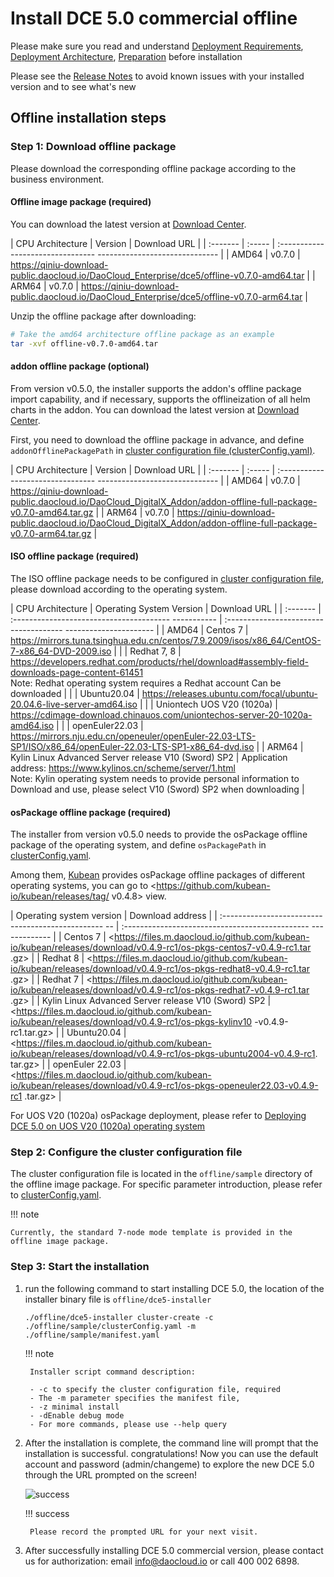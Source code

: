 # Install DCE 5.0 commercial offline

Please make sure you read and understand [Deployment Requirements](deploy-requirements.md), [Deployment Architecture](deploy-arch.md), [Preparation](prepare.md) before installation

Please see the [Release Notes](../release-notes.md) to avoid known issues with your installed version and to see what's new

## Offline installation steps

### Step 1: Download offline package

Please download the corresponding offline package according to the business environment.

#### Offline image package (required)

You can download the latest version at [Download Center](https://docs.daocloud.io/download/dce5/).

| CPU Architecture | Version | Download URL |
| :------- | :----- | :-------------------------------- ------------------------------ |
| AMD64 | v0.7.0 | <https://qiniu-download-public.daocloud.io/DaoCloud_Enterprise/dce5/offline-v0.7.0-amd64.tar> |
| ARM64 | v0.7.0 | <https://qiniu-download-public.daocloud.io/DaoCloud_Enterprise/dce5/offline-v0.7.0-arm64.tar> |

Unzip the offline package after downloading:

```bash
# Take the amd64 architecture offline package as an example
tar -xvf offline-v0.7.0-amd64.tar
```

#### addon offline package (optional)

From version v0.5.0, the installer supports the addon's offline package import capability, and if necessary, supports the offlineization of all helm charts in the addon. You can download the latest version at [Download Center](https://docs.daocloud.io/download/dce5/).

First, you need to download the offline package in advance, and define `addonOfflinePackagePath` in [cluster configuration file (clusterConfig.yaml)](./cluster-config.md).

| CPU Architecture | Version | Download URL |
| :------- | :----- | :-------------------------------- ------------------------------ |
| AMD64 | v0.7.0 | <https://qiniu-download-public.daocloud.io/DaoCloud_DigitalX_Addon/addon-offline-full-package-v0.7.0-amd64.tar.gz> |
| ARM64 | v0.7.0 | <https://qiniu-download-public.daocloud.io/DaoCloud_DigitalX_Addon/addon-offline-full-package-v0.7.0-arm64.tar.gz> |

#### ISO offline package (required)

The ISO offline package needs to be configured in [cluster configuration file](./cluster-config.md), please download according to the operating system.

| CPU Architecture | Operating System Version | Download URL |
| :------- | :--------------------------------------- ----------- | :------------------------------------- ---------------------- |
| AMD64 | Centos 7 | <https://mirrors.tuna.tsinghua.edu.cn/centos/7.9.2009/isos/x86_64/CentOS-7-x86_64-DVD-2009.iso> |
| | Redhat 7, 8 | <https://developers.redhat.com/products/rhel/download#assembly-field-downloads-page-content-61451> <br />Note: Redhat operating system requires a Redhat account Can be downloaded |
| | Ubuntu20.04 | <https://releases.ubuntu.com/focal/ubuntu-20.04.6-live-server-amd64.iso> |
| | Uniontech UOS V20 (1020a) | <https://cdimage-download.chinauos.com/uniontechos-server-20-1020a-amd64.iso> |
| | openEuler22.03 | <https://mirrors.nju.edu.cn/openeuler/openEuler-22.03-LTS-SP1/ISO/x86_64/openEuler-22.03-LTS-SP1-x86_64-dvd.iso> |
| ARM64 | Kylin Linux Advanced Server release V10 (Sword) SP2 | Application address: <https://www.kylinos.cn/scheme/server/1.html> <br />Note: Kylin operating system needs to provide personal information to Download and use, please select V10 (Sword) SP2 when downloading |

#### osPackage offline package (required)

The installer from version v0.5.0 needs to provide the osPackage offline package of the operating system, and define `osPackagePath` in [clusterConfig.yaml](./cluster-config.md).

Among them, [Kubean](https://github.com/kubean-io/kubean) provides osPackage offline packages of different operating systems, you can go to <https://github.com/kubean-io/kubean/releases/tag/ v0.4.8> view.

| Operating system version | Download address |
| :------------------------------------------------ -- | :---------------------------------------------- ------------- |
| Centos 7 | <https://files.m.daocloud.io/github.com/kubean-io/kubean/releases/download/v0.4.9-rc1/os-pkgs-centos7-v0.4.9-rc1.tar .gz> |
| Redhat 8 | <https://files.m.daocloud.io/github.com/kubean-io/kubean/releases/download/v0.4.9-rc1/os-pkgs-redhat8-v0.4.9-rc1.tar .gz> |
| Redhat 7 | <https://files.m.daocloud.io/github.com/kubean-io/kubean/releases/download/v0.4.9-rc1/os-pkgs-redhat7-v0.4.9-rc1.tar .gz> |
| Kylin Linux Advanced Server release V10 (Sword) SP2 | <https://files.m.daocloud.io/github.com/kubean-io/kubean/releases/download/v0.4.9-rc1/os-pkgs-kylinv10 -v0.4.9-rc1.tar.gz> |
| Ubuntu20.04 | <https://files.m.daocloud.io/github.com/kubean-io/kubean/releases/download/v0.4.9-rc1/os-pkgs-ubuntu2004-v0.4.9-rc1. tar.gz> |
| openEuler 22.03 | <https://files.m.daocloud.io/github.com/kubean-io/kubean/releases/download/v0.4.9-rc1/os-pkgs-openeuler22.03-v0.4.9-rc1 .tar.gz> |

For UOS V20 (1020a) osPackage deployment, please refer to [Deploying DCE 5.0 on UOS V20 (1020a) operating system](../os-install/uos-v20-install-dce5.0.md)

### Step 2: Configure the cluster configuration file

The cluster configuration file is located in the `offline/sample` directory of the offline image package. For specific parameter introduction, please refer to [clusterConfig.yaml](cluster-config.md).

!!! note

    Currently, the standard 7-node mode template is provided in the offline image package.

### Step 3: Start the installation

1. run the following command to start installing DCE 5.0, the location of the installer binary file is `offline/dce5-installer`

    ```shell
    ./offline/dce5-installer cluster-create -c ./offline/sample/clusterConfig.yaml -m ./offline/sample/manifest.yaml
    ```

    !!! note

        Installer script command description:
       
        - -c to specify the cluster configuration file, required
        - The -m parameter specifies the manifest file,
        - -z minimal install
        - -dEnable debug mode
        - For more commands, please use --help query

1. After the installation is complete, the command line will prompt that the installation is successful. congratulations! Now you can use the default account and password (admin/changeme) to explore the new DCE 5.0 through the URL prompted on the screen!

    ![success](https://docs.daocloud.io/daocloud-docs-images/docs/install/images/success.png)

    !!! success

        Please record the prompted URL for your next visit.

1. After successfully installing DCE 5.0 commercial version, please contact us for authorization: email info@daocloud.io or call 400 002 6898.
